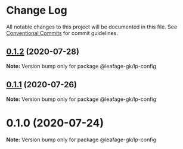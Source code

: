 # Change Log

All notable changes to this project will be documented in this file.
See [Conventional Commits](https://conventionalcommits.org) for commit guidelines.

## [0.1.2](https://github.com/leafage-gk/leafage-libs/compare/@leafage-gk/lp-config@0.1.1...@leafage-gk/lp-config@0.1.2) (2020-07-28)

**Note:** Version bump only for package @leafage-gk/lp-config

## [0.1.1](https://github.com/leafage-gk/leafage-libs/compare/@leafage-gk/lp-config@0.1.0...@leafage-gk/lp-config@0.1.1) (2020-07-26)

**Note:** Version bump only for package @leafage-gk/lp-config

# 0.1.0 (2020-07-24)

**Note:** Version bump only for package @leafage-gk/lp-config
